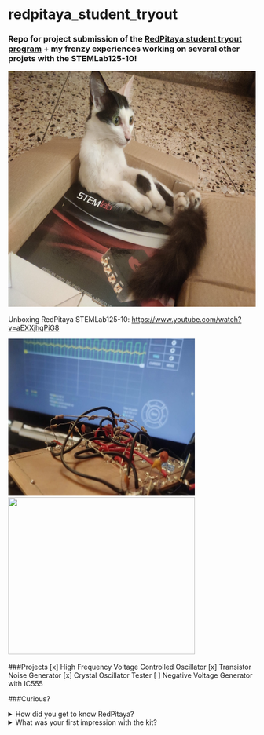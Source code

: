 # redpitaya_student_tryout

### Repo for project submission of the [RedPitaya student tryout program](https://go.redpitaya.com/get-a-free-red-pitaya-for-a-student-project?utm_content=169098616&utm_medium=social&utm_source=linkedin&hss_channel=lcp-3236576) + my frenzy experiences working on several other projets with the STEMLab125-10!
 
 <img src="img/rp_kitty.jpg" width="640" height="480">
 
 Unboxing RedPitaya STEMLab125-10: https://www.youtube.com/watch?v=aEXXjhqPiG8
 
  <img src="img/cover_vco.jpg" width="380" height="320">   <img src="img/stepper_test.jpg" width="380" height="320">
  
###Projects
[x] High Frequency Voltage Controlled Oscillator
[x] Transistor Noise Generator
[x] Crystal Oscillator Tester
[ ] Negative Voltage Generator with IC555

###Curious?

<details>
	<summary>How did you get to know RedPitaya?</summary>
    <p>From their LinkedIn page. Then got curious about the STEMLab kit and videos, blogs were all over in Element14 Community, Hackster, EEVblog, University Websites etc</p>
</details>

<details>
	<summary>What was your first impression with the kit?</summary>
    <p></p>
</details>

